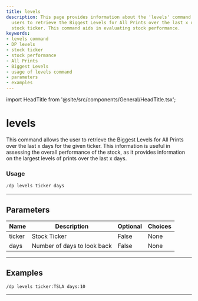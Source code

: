 ```yaml
---
title: levels
description: This page provides information about the 'levels' command that allows
  users to retrieve the Biggest Levels for All Prints over the last x days for a given
  stock ticker. This command aids in evaluating stock performance.
keywords:
- levels command
- DP levels
- stock ticker
- stock performance
- All Prints
- Biggest Levels
- usage of levels command
- parameters
- examples
---
```


import HeadTitle from '@site/src/components/General/HeadTitle.tsx';

<HeadTitle title="levels - Darkpool - Discord - Reference | OpenBB Bot Docs" />

# levels

This command allows the user to retrieve the Biggest Levels for All Prints over the last x days for the given ticker. This information is useful in assessing the overall performance of the stock, as it provides information on the largest levels of prints over the last x days.

### Usage

```python wordwrap
/dp levels ticker days
```

---

## Parameters

| Name | Description | Optional | Choices |
| ---- | ----------- | -------- | ------- |
| ticker | Stock Ticker | False | None |
| days | Number of days to look back | False | None |


---

## Examples

```
/dp levels ticker:TSLA days:10
```

---
